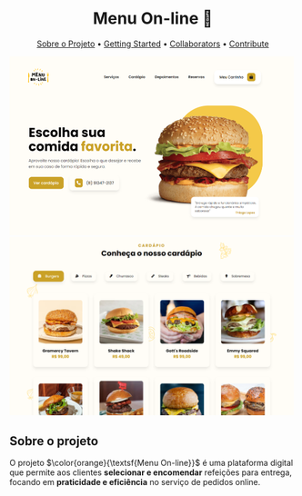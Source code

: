 <div align="center">
	<h1>Menu On-line 🍔</h1>
	<p align="center">
	  <a href="#about">Sobre o Projeto</a> • 
	  <a href="#started">Getting Started</a> • 
	  <a href="#colab">Collaborators</a> •
	  <a href="#contribute">Contribute</a>
	</p>
</div>

<div>
	<img src="./assets/images/print-tela-inicial.PNG" width="500" height="315">
	<img src="./assets/images/print-tela-cardapio.PNG" width="500">
</div>

<h2 id="about">Sobre o projeto</h2>
<p>
	O projeto $\color{orange}{\textsf{Menu On-line}}$ é uma plataforma digital que permite aos clientes <b>selecionar e encomendar</b> refeições para entrega, focando em <b>praticidade e eficiência</b> no serviço de pedidos online.
</p>

